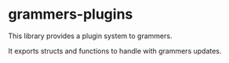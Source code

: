 # grammers-plugins

This library provides a plugin system to grammers.

It exports structs and functions to handle with grammers updates.
